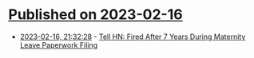 # [Published on 2023-02-16](index.md)

* [2023-02-16, 21:32:28](https://news.ycombinator.com/item?id=34826637) - [Tell HN: Fired After 7 Years During Maternity Leave Paperwork Filing](https://news.ycombinator.com/item?id=34826637)
